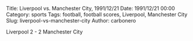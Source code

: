 Title: Liverpool vs. Manchester City, 1991/12/21
Date: 1991/12/21 00:00
Category: sports
Tags: football, football scores, Liverpool, Manchester City
Slug: liverpool-vs-manchester-city
Author: carbonero


Liverpool 2 - 2 Manchester City
